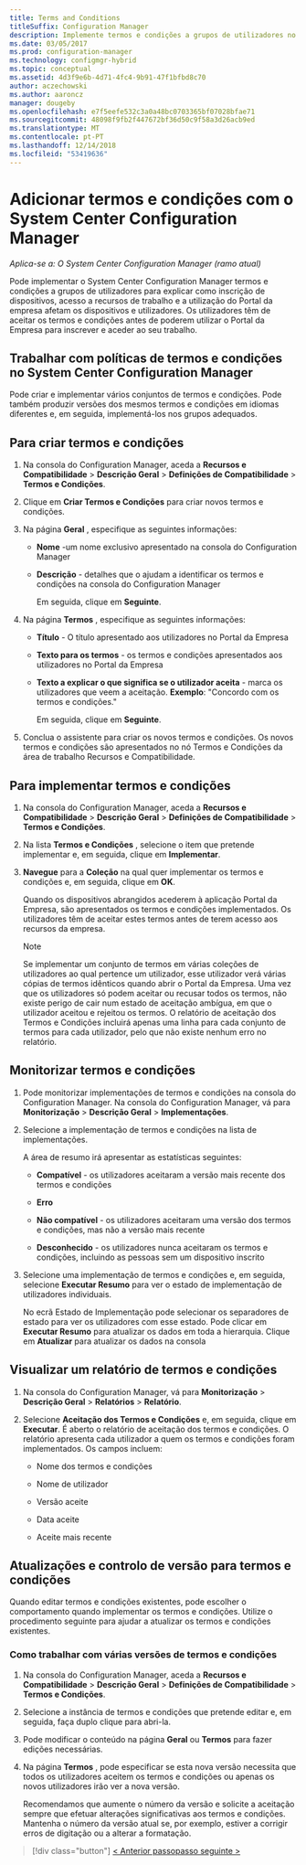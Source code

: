 ```yaml
---
title: Terms and Conditions
titleSuffix: Configuration Manager
description: Implemente termos e condições a grupos de utilizadores no System Center Configuration Manager.
ms.date: 03/05/2017
ms.prod: configuration-manager
ms.technology: configmgr-hybrid
ms.topic: conceptual
ms.assetid: 4d3f9e6b-4d71-4fc4-9b91-47f1bfbd8c70
author: aczechowski
ms.author: aaroncz
manager: dougeby
ms.openlocfilehash: e7f5eefe532c3a0a48bc0703365bf07028bfae71
ms.sourcegitcommit: 48098f9fb2f447672bf36d50c9f58a3d26acb9ed
ms.translationtype: MT
ms.contentlocale: pt-PT
ms.lasthandoff: 12/14/2018
ms.locfileid: "53419636"
---
```

# <a name="add-terms-and-conditions-with-system-center-configuration-manager"></a>Adicionar termos e condições com o System Center Configuration Manager

*Aplica-se a: O System Center Configuration Manager (ramo atual)*

Pode implementar o System Center Configuration Manager termos e condições a grupos de utilizadores para explicar como inscrição de dispositivos, acesso a recursos de trabalho e a utilização do Portal da empresa afetam os dispositivos e utilizadores. Os utilizadores têm de aceitar os termos e condições antes de poderem utilizar o Portal da Empresa para inscrever e aceder ao seu trabalho.  

 ## <a name="working-with-terms-and-conditions-policies-in-system-center-configuration-manager"></a>Trabalhar com políticas de termos e condições no System Center Configuration Manager  
 Pode criar e implementar vários conjuntos de termos e condições. Pode também produzir versões dos mesmos termos e condições em idiomas diferentes e, em seguida, implementá-los nos grupos adequados.  

## <a name="to-create-a-terms-and-conditions"></a>Para criar termos e condições  

1. Na consola do Configuration Manager, aceda a **Recursos e Compatibilidade** > **Descrição Geral** > **Definições de Compatibilidade** > **Termos e Condições**.  

2. Clique em **Criar Termos e Condições** para criar novos termos e condições.  

3. Na página **Geral** , especifique as seguintes informações:  

   - **Nome** -um nome exclusivo apresentado na consola do Configuration Manager  

   - **Descrição** - detalhes que o ajudam a identificar os termos e condições na consola do Configuration Manager  

     Em seguida, clique em **Seguinte**.  

4. Na página **Termos** , especifique as seguintes informações:  

   - **Título** - O título apresentado aos utilizadores no Portal da Empresa  

   - **Texto para os termos** - os termos e condições apresentados aos utilizadores no Portal da Empresa  

   - **Texto a explicar o que significa se o utilizador aceita** - marca os utilizadores que veem a aceitação. **Exemplo**: "Concordo com os termos e condições."  

     Em seguida, clique em **Seguinte**.  

5. Conclua o assistente para criar os novos termos e condições. Os novos termos e condições são apresentados no nó Termos e Condições da área de trabalho Recursos e Compatibilidade.  

## <a name="to-deploy-a-terms-and-conditions"></a>Para implementar termos e condições  

1.  Na consola do Configuration Manager, aceda a **Recursos e Compatibilidade** > **Descrição Geral** > **Definições de Compatibilidade** > **Termos e Condições**.  

2.  Na lista **Termos e Condições** , selecione o item que pretende implementar e, em seguida, clique em **Implementar**.  

3.  **Navegue** para a **Coleção** na qual quer implementar os termos e condições e, em seguida, clique em **OK**.  

     Quando os dispositivos abrangidos acederem à aplicação Portal da Empresa, são apresentados os termos e condições implementados. Os utilizadores têm de aceitar estes termos antes de terem acesso aos recursos da empresa.  

    > [!NOTE]  
    >  Se implementar um conjunto de termos em várias coleções de utilizadores ao qual pertence um utilizador, esse utilizador verá várias cópias de termos idênticos quando abrir o Portal da Empresa. Uma vez que os utilizadores só podem aceitar ou recusar todos os termos, não existe perigo de cair num estado de aceitação ambígua, em que o utilizador aceitou e rejeitou os termos. O relatório de aceitação dos Termos e Condições incluirá apenas uma linha para cada conjunto de termos para cada utilizador, pelo que não existe nenhum erro no relatório.  

## <a name="to-monitor-terms-and-conditions"></a>Monitorizar termos e condições  

1.  Pode monitorizar implementações de termos e condições na consola do Configuration Manager. Na consola do Configuration Manager, vá para **Monitorização** > **Descrição Geral** > **Implementações**.  

2.  Selecione a implementação de termos e condições na lista de implementações.  

     A área de resumo irá apresentar as estatísticas seguintes:  

    -   **Compatível** - os utilizadores aceitaram a versão mais recente dos termos e condições  

    -   **Erro**  

    -   **Não compatível** - os utilizadores aceitaram uma versão dos termos e condições, mas não a versão mais recente  

    -   **Desconhecido** - os utilizadores nunca aceitaram os termos e condições, incluindo as pessoas sem um dispositivo inscrito  

3.  Selecione uma implementação de termos e condições e, em seguida, selecione **Executar Resumo** para ver o estado de implementação de utilizadores individuais.  

     No ecrã Estado de Implementação pode selecionar os separadores de estado para ver os utilizadores com esse estado. Pode clicar em **Executar Resumo** para atualizar os dados em toda a hierarquia. Clique em **Atualizar** para atualizar os dados na consola  

## <a name="to-view--a-terms-and-conditions-report"></a>Visualizar um relatório de termos e condições  

1.  Na consola do Configuration Manager, vá para **Monitorização** > **Descrição Geral** > **Relatórios** > **Relatório**.  

2.  Selecione **Aceitação dos Termos e Condições** e, em seguida, clique em **Executar**. É aberto o relatório de aceitação dos termos e condições. O relatório apresenta cada utilizador a quem os termos e condições foram implementados. Os campos incluem:  

    -   Nome dos termos e condições  

    -   Nome de utilizador  

    -   Versão aceite  

    -   Data aceite  

    -   Aceite mais recente  

## <a name="updates-and-version-control-for-terms-and-conditions"></a>Atualizações e controlo de versão para termos e condições  
 Quando editar termos e condições existentes, pode escolher o comportamento quando implementar os termos e condições. Utilize o procedimento seguinte para ajudar a atualizar os termos e condições existentes.  

### <a name="how-to-work-with-multiple-versions-of-terms-and-conditions"></a>Como trabalhar com várias versões de termos e condições  

1.  Na consola do Configuration Manager, aceda a **Recursos e Compatibilidade** > **Descrição Geral** > **Definições de Compatibilidade** > **Termos e Condições**.  

2.  Selecione a instância de termos e condições que pretende editar e, em seguida, faça duplo clique para abri-la.  

3.  Pode modificar o conteúdo na página **Geral** ou **Termos** para fazer edições necessárias.  

4.  Na página **Termos** , pode especificar se esta nova versão necessita que todos os utilizadores aceitem os termos e condições ou apenas os novos utilizadores irão ver a nova versão.  

     Recomendamos que aumente o número da versão e solicite a aceitação sempre que efetuar alterações significativas aos termos e condições. Mantenha o número da versão atual se, por exemplo, estiver a corrigir erros de digitação ou a alterar a formatação.

> [!div class="button"]
> [< Anterior passo](configure-intune-subscription.md)[passo seguinte >  ](create-service-connection-point.md)
